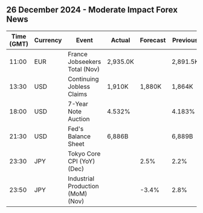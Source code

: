 ## 26 December 2024 - Moderate Impact Forex News

| Time (GMT) | Currency | Event | Actual | Forecast | Previous |
|------|----------|-------|--------|----------|----------|
| 11:00 | EUR | France Jobseekers Total (Nov) | 2,935.0K |  | 2,891.5K |
| 13:30 | USD | Continuing Jobless Claims | 1,910K | 1,880K | 1,864K |
| 18:00 | USD | 7-Year Note Auction | 4.532% |  | 4.183% |
| 21:30 | USD | Fed's Balance Sheet | 6,886B |  | 6,889B |
| 23:30 | JPY | Tokyo Core CPI (YoY) (Dec) |  | 2.5% | 2.2% |
| 23:50 | JPY | Industrial Production (MoM) (Nov) |  | -3.4% | 2.8% |
